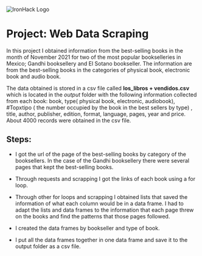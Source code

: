 ![IronHack Logo](https://s3-eu-west-1.amazonaws.com/ih-materials/uploads/upload_d5c5793015fec3be28a63c4fa3dd4d55.png)

# Project: Web Data Scraping 

In this project I obtained information from the best-selling books in the month of November 2021 for two of the most popular bookselleries in Mexico; Gandhi booksellery and El Sotano bookseller. The information are from the best-selling books in the categories of physical book, electronic book and audio book. 

The data obtained is stored in a csv file called **los_libros + vendidos.csv** which is located in the *output* folder with the following information collected from each book: book, type( physical book, electronic, audiobook), #Topxtipo ( the number occupied by the book in the best sellers by type) , title, author, publisher, edition, format, language, pages, year and price. About 4000 records were obtained in the csv file.


## Steps:

* I got the url of the page of the best-selling books by category of the booksellers. In the case of the Gandhi booksellery there were several pages that kept the best-selling books.

* Through requests and scrapping I got the links of each book using a for loop.

* Through other for loops and scrapping I obtained lists that saved the information of what each column would be in a data frame. I had to adapt the lists and data frames to the information that each page threw on the books and find the patterns that those pages followed.

* I created the data frames by bookseller and type of book.

* I put all the data frames together in one data frame and save it to the output folder as a csv file.